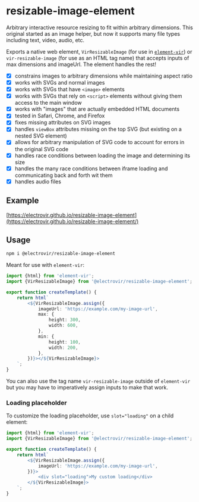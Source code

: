 # resizable-image-element

Arbitrary interactive resource resizing to fit within arbitrary dimensions. This original started as an image helper, but now it supports many file types including text, video, audio, etc.

Exports a native web element, `VirResizableImage` (for use in [`element-vir`](https://www.npmjs.com/package/element-vir)) or `vir-resizable-image` (for use as an HTML tag name) that accepts inputs of max dimensions and imageUrl. The element handles the rest!

-   [x] constrains images to arbitrary dimensions while maintaining aspect ratio
-   [x] works with SVGs and normal images
-   [x] works with SVGs that have `<image>` elements
-   [x] works with SVGs that rely on `<script>` elements without giving them access to the main window
-   [x] works with "images" that are actually embedded HTML documents
-   [x] tested in Safari, Chrome, and Firefox
-   [x] fixes missing attributes on SVG images
-   [x] handles `viewBox` attributes missing on the top SVG (but existing on a nested SVG element)
-   [x] allows for arbitrary manipulation of SVG code to account for errors in the original SVG code
-   [x] handles race conditions between loading the image and determining its size
-   [x] handles the many race conditions between iframe loading and communicating back and forth wit them
-   [x] handles audio files

## Example

[https://electrovir.github.io/resizable-image-element](https://electrovir.github.io/resizable-image-element/)

## Usage

```bash
npm i @electrovir/resizable-image-element
```

Meant for use with `element-vir`:

<!-- example-link: src/readme-examples/simple-usage.example.ts -->

```TypeScript
import {html} from 'element-vir';
import {VirResizableImage} from '@electrovir/resizable-image-element';

export function createTemplate() {
    return html`
        <${VirResizableImage.assign({
            imageUrl: 'https://example.com/my-image-url',
            max: {
                height: 300,
                width: 600,
            },
            min: {
                height: 100,
                width: 200,
            },
        })}></${VirResizableImage}>
    `;
}
```

You can also use the tag name `vir-resizable-image` outside of `element-vir` but you may have to imperatively assign inputs to make that work.

### Loading placeholder

To customize the loading placeholder, use `slot="loading"` on a child element:

<!-- example-link: src/readme-examples/loading-slot.example.ts -->

```TypeScript
import {html} from 'element-vir';
import {VirResizableImage} from '@electrovir/resizable-image-element';

export function createTemplate() {
    return html`
        <${VirResizableImage.assign({
            imageUrl: 'https://example.com/my-image-url',
        })}>
            <div slot="loading">My custom loading</div>
        </${VirResizableImage}>
    `;
}
```
